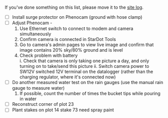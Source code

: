 If you've done something on this list, please move it to the [site log](https://github.com/weecology/lab-wiki/wiki/Portal-Site-Log).

- [ ] Install surge protector on Phenocam (ground with hose clamp)
- [ ] Adjust Phenocam - 
  1. Use Ethernet switch to connect to modem and camera simultaneously
  2. Confirm camera is connected in StarDot Tools
  3. Go to camera's admin pages to view live image and confirm that image contains 20% sky/80% ground and is level
  4. Check problem with battery  
    i. Check that camera is only taking one picture a day, and only turning on to take/send this picture
    ii. Switch camera power to SW12V switched 12V terminal on the datalogger (rather than the charging regulator, where it's 
     connected now)
- [ ] Do another measured water test on the rain gauges (use the manual rain gauge to measure water)
  1. If possible, count the number of times the bucket tips while pouring in water
- [ ] Reconstruct corner of plot 23
- [ ] Plant stakes on plot 14 stake 73 need spray paint
